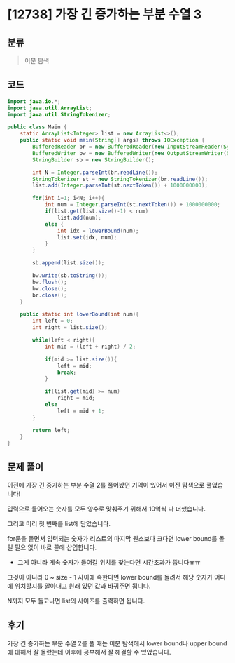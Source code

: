 # [12738] 가장 긴 증가하는 부분 수열 3

## 분류
> 이분 탐색

## 코드
```java
import java.io.*;
import java.util.ArrayList;
import java.util.StringTokenizer;

public class Main {
    static ArrayList<Integer> list = new ArrayList<>();
    public static void main(String[] args) throws IOException {
        BufferedReader br = new BufferedReader(new InputStreamReader(System.in));
        BufferedWriter bw = new BufferedWriter(new OutputStreamWriter(System.out));
        StringBuilder sb = new StringBuilder();

        int N = Integer.parseInt(br.readLine());
        StringTokenizer st = new StringTokenizer(br.readLine());
        list.add(Integer.parseInt(st.nextToken()) + 1000000000);

        for(int i=1; i<N; i++){
            int num = Integer.parseInt(st.nextToken()) + 1000000000;
            if(list.get(list.size()-1) < num)
                list.add(num);
            else {
                int idx = lowerBound(num);
                list.set(idx, num);
            }
        }

        sb.append(list.size());

        bw.write(sb.toString());
        bw.flush();
        bw.close();
        br.close();
    }

    public static int lowerBound(int num){
        int left = 0;
        int right = list.size();

        while(left < right){
            int mid = (left + right) / 2;

            if(mid >= list.size()){
                left = mid;
                break;
            }

            if(list.get(mid) >= num)
                right = mid;
            else
                left = mid + 1;
        }

        return left;
    }
}
```

## 문제 풀이
이전에 가장 긴 증가하는 부분 수열 2를 풀어봤던 기억이 있어서 이진 탐색으로 풀었습니다!

입력으로 들어오는 숫자를 모두 양수로 맞춰주기 위해서 10억씩 다 더했습니다.

그리고 미리 첫 번째를 list에 담았습니다.

for문을 돌면서 입력되는 숫자가 리스트의 마지막 원소보다 크다면 lower bound를 돌릴 필요 없이 바로 끝에 삽입합니다.
   - 그게 아니라 계속 숫자가 들어갈 위치를 찾는다면 시간초과가 뜹니다ㅠㅠ

그것이 아니라 0 ~ size - 1 사이에 속한다면 lower bound를 돌려서 해당 숫자가 어디에 위치할지를 알아내고 원래 있던 값과 바꿔주면 됩니다.

N까지 모두 돌고나면 list의 사이즈를 출력하면 됩니다.

## 후기
가장 긴 증가하는 부분 수열 2를 풀 때는 이분 탐색에서 lower bound나 upper bound에 대해서 잘 몰랐는데 이후에 공부해서 잘 해결할 수 있었습니다.